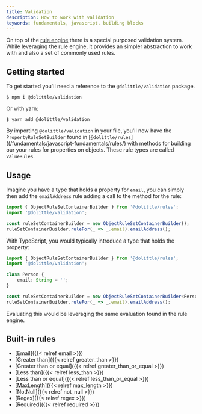 ```yaml
---
title: Validation
description: How to work with validation
keywords: fundamentals, javascript, building blocks
---
```

On top of the [rule engine](/fundamentals/javascript-fundamentals/rules/) there
is a special purposed validation system. While leveraging the rule engine, it
provides an simpler abstraction to work with and also a set of commonly used rules.

## Getting started

To get started you'll need a reference to the `@dolittle/validation` package.

```shell
$ npm i @dolittle/validation
```

Or with yarn:

```shell
$ yarn add @dolittle/validation
```

By importing `@dolittle/validation` in your file, you'll now have the `PropertyRuleSetBuilder`
found in [`@dolittle/rules`]((/fundamentals/javascript-fundamentals/rules/) with methods
for building our your rules for properties on objects. These rule types are called `ValueRules`.

## Usage

Imagine you have a type that holds a property for `email`, you can simply then add
the `emailAddress` rule adding a call to the method for the rule:

```javascript
import { ObjectRuleSetContainerBuilder } from '@dolittle/rules';
import '@dolittle/validation';

const ruleSetContainerBuilder = new ObjectRuleSetContainerBuilder();
ruleSetContainerBuilder.ruleFor(_ => _.email).emailAddress();
```

With TypeScript, you would typically introduce a type that holds the property:

```typescript
import { ObjectRuleSetContainerBuilder } from '@dolittle/rules';
import '@dolittle/validation';

class Person {
    email: String = '';
}

const ruleSetContainerBuilder = new ObjectRuleSetContainerBuilder<Person>();
ruleSetContainerBuilder.ruleFor(_ => _.email).emailAddress();
```

Evaluating this would be leveraging the same evaluation found in the rule engine.

## Built-in rules

* [Email]({{< relref email >}})
* [Greater than]({{< relref greater_than >}})
* [Greater than or equal]({{< relref greater_than_or_equal >}})
* [Less than]({{< relref less_than >}})
* [Less than or equal]({{< relref less_than_or_equal >}})
* [MaxLength]({{< relref max_length >}})
* [NotNull]({{< relref not_null >}})
* [Regex]({{< relref regex >}})
* [Required]({{< relref required >}})